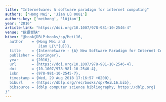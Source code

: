 ```yaml
---
title: "Internetware: A software paradigm for internet computing"
authors: ['Hong Mei', 'Jian Lü 0001']
authors-key: ['meihong', 'lüjian']
year: "2016"
article-link: "https://doi.org/10.1007/978-981-10-2546-4"
venue: "数据暂缺"
bibex: "@book{DBLP:books/sp/MeiL16,
  author    = {Hong Mei and
               Jian L{\"{u}}},
  title     = {Internetware - {A} New Software Paradigm for Internet Computing},
  publisher = {Springer},
  year      = {2016},
  url       = {https://doi.org/10.1007/978-981-10-2546-4},
  doi       = {10.1007/978-981-10-2546-4},
  isbn      = {978-981-10-2545-7},
  timestamp = {Wed, 29 Aug 2018 17:16:57 +0200},
  biburl    = {https://dblp.org/rec/books/sp/MeiL16.bib},
  bibsource = {dblp computer science bibliography, https://dblp.org}
}"
---
```

